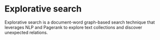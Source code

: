 # Explorative search

Explorative search is a document-word graph-based search technique that leverages NLP and Pagerank to explore text collections and discover unexpected relations.
